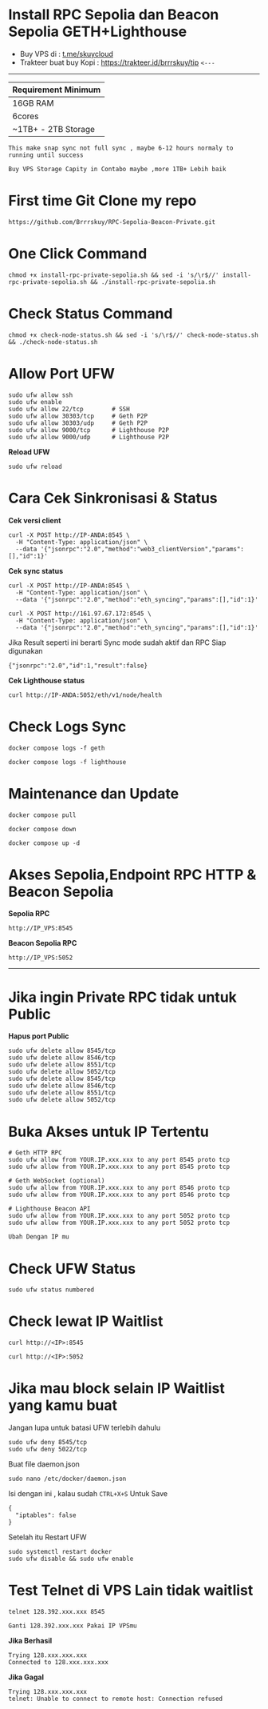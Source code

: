 # Install RPC Sepolia dan Beacon Sepolia GETH+Lighthouse
- Buy VPS di : [t.me/skuycloud](t.me/skuycloud)
- Trakteer buat buy Kopi : https://trakteer.id/brrrskuy/tip `<---`
---------------------------------------------
| **Requirement Minimum**         |
|-------------------------|
|  16GB RAM                |
|  6cores                
|  ~1TB+ - 2TB Storage                |

`This make snap sync not full sync , maybe 6-12 hours normaly to running until success`

`Buy VPS Storage Capity in Contabo maybe ,more 1TB+ Lebih baik`

# First time Git Clone my repo
```
https://github.com/Brrrskuy/RPC-Sepolia-Beacon-Private.git
```
# One Click Command
```
chmod +x install-rpc-private-sepolia.sh && sed -i 's/\r$//' install-rpc-private-sepolia.sh && ./install-rpc-private-sepolia.sh
```
# Check Status Command
```
chmod +x check-node-status.sh && sed -i 's/\r$//' check-node-status.sh && ./check-node-status.sh
```
# Allow Port UFW
```
sudo ufw allow ssh
sudo ufw enable
sudo ufw allow 22/tcp        # SSH
sudo ufw allow 30303/tcp     # Geth P2P
sudo ufw allow 30303/udp     # Geth P2P
sudo ufw allow 9000/tcp      # Lighthouse P2P
sudo ufw allow 9000/udp      # Lighthouse P2P
```
**Reload UFW**
```
sudo ufw reload
```
# Cara Cek Sinkronisasi & Status
**Cek versi client**
```
curl -X POST http://IP-ANDA:8545 \
  -H "Content-Type: application/json" \
  --data '{"jsonrpc":"2.0","method":"web3_clientVersion","params":[],"id":1}'
```
**Cek sync status**
```
curl -X POST http://IP-ANDA:8545 \
  -H "Content-Type: application/json" \
  --data '{"jsonrpc":"2.0","method":"eth_syncing","params":[],"id":1}'
```
```
curl -X POST http://161.97.67.172:8545 \
  -H "Content-Type: application/json" \
  --data '{"jsonrpc":"2.0","method":"eth_syncing","params":[],"id":1}'
```
Jika Result seperti ini berarti Sync mode sudah aktif dan RPC Siap digunakan
```
{"jsonrpc":"2.0","id":1,"result":false}
```
**Cek Lighthouse status**
```
curl http://IP-ANDA:5052/eth/v1/node/health
```
# Check Logs Sync 
```
docker compose logs -f geth
```
```
docker compose logs -f lighthouse
```
# Maintenance dan Update
```
docker compose pull
```
```
docker compose down
```
```
docker compose up -d
```
# Akses Sepolia,Endpoint RPC HTTP & Beacon Sepolia
**Sepolia RPC**
```
http://IP_VPS:8545
```
**Beacon Sepolia RPC**
```
http://IP_VPS:5052
```
--------------------
# Jika ingin Private RPC tidak untuk Public
**Hapus port Public**
```
sudo ufw delete allow 8545/tcp
sudo ufw delete allow 8546/tcp
sudo ufw delete allow 8551/tcp
sudo ufw delete allow 5052/tcp
sudo ufw delete allow 8545/tcp
sudo ufw delete allow 8546/tcp
sudo ufw delete allow 8551/tcp
sudo ufw delete allow 5052/tcp
```
# Buka Akses untuk IP Tertentu
```
# Geth HTTP RPC
sudo ufw allow from YOUR.IP.xxx.xxx to any port 8545 proto tcp
sudo ufw allow from YOUR.IP.xxx.xxx to any port 8545 proto tcp

# Geth WebSocket (optional)
sudo ufw allow from YOUR.IP.xxx.xxx to any port 8546 proto tcp
sudo ufw allow from YOUR.IP.xxx.xxx to any port 8546 proto tcp

# Lighthouse Beacon API
sudo ufw allow from YOUR.IP.xxx.xxx to any port 5052 proto tcp
sudo ufw allow from YOUR.IP.xxx.xxx to any port 5052 proto tcp
```
`Ubah Dengan IP mu`

# Check UFW Status
```
sudo ufw status numbered
```
# Check lewat IP Waitlist
```
curl http://<IP>:8545
```
```
curl http://<IP>:5052
```
# Jika mau block selain IP Waitlist yang kamu buat

Jangan lupa untuk batasi UFW terlebih dahulu
```
sudo ufw deny 8545/tcp
sudo ufw deny 5022/tcp
```
Buat file daemon.json
```
sudo nano /etc/docker/daemon.json
```
Isi dengan ini , kalau sudah `CTRL+X+S` Untuk Save
```
{
  "iptables": false
}
```
Setelah itu Restart UFW
```
sudo systemctl restart docker
sudo ufw disable && sudo ufw enable
```
# Test Telnet di VPS Lain tidak waitlist
```
telnet 128.392.xxx.xxx 8545
```
`Ganti 128.392.xxx.xxx Pakai IP VPSmu`

**Jika Berhasil**
```
Trying 128.xxx.xxx.xxx
Connected to 128.xxx.xxx.xxx
```
**Jika Gagal**
```
Trying 128.xxx.xxx.xxx
telnet: Unable to connect to remote host: Connection refused
```
